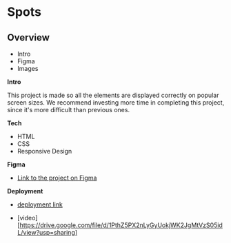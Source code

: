 # Spots

## Overview

- Intro
- Figma
- Images

**Intro**

This project is made so all the elements are displayed correctly on popular screen sizes. We recommend investing more time in completing this project, since it's more difficult than previous ones.

**Tech**

- HTML
- CSS
- Responsive Design

**Figma**

- [Link to the project on Figma](https://www.figma.com/file/BBNm2bC3lj8QQMHlnqRsga/Sprint-3-Project-%E2%80%94-Spots?type=design&node-id=2%3A60&mode=design&t=afgNFybdorZO6cQo-1)

**Deployment**

- [deployment link][def]

[def]: https://renzootoya.github.io/se_project_spots/

- [video] [https://drive.google.com/file/d/1PthZ5PX2nLyGyUokjWK2JgMtVzS05idL/view?usp=sharing]
